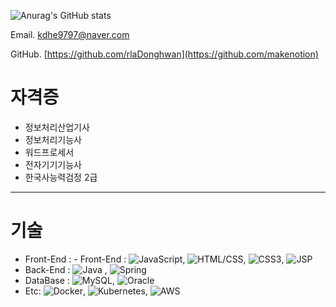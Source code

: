 


![Anurag's GitHub stats](https://github-readme-stats.vercel.app/api?username=rlaDonghwan&show_icons=true&theme=radical)

Email.  [kdhe9797@naver.com](mailto:adalovelace@mail.com)

GitHub. [https://github.com/rlaDonghwan](https://github.com/makenotion)

# 자격증

- 정보처리산업기사
- 정보처리기능사
- 워드프로세서
- 전자기기기능사
- 한국사능력검정 2급

---

# 기술

- Front-End : - Front-End : ![JavaScript](https://img.shields.io/badge/JavaScript-F7DF1E?style=flat&logo=javascript&logoColor=black), ![HTML/CSS](https://img.shields.io/badge/HTML5-E34F26?style=flat&logo=html5&logoColor=white), ![CSS3](https://img.shields.io/badge/CSS3-1572B6?style=flat&logo=css3&logoColor=white), ![JSP](https://img.shields.io/badge/JSP-007396?style=flat&logo=apache&logoColor=white)
- Back-End : ![Java](https://img.shields.io/badge/Java-blue) , ![Spring](https://img.shields.io/badge/Spring-green)
- DataBase : ![MySQL](https://img.shields.io/badge/MySQL-4479A1?style=flat&logo=mysql&logoColor=white), ![Oracle](https://img.shields.io/badge/Oracle-F80000?style=flat&logo=oracle&logoColor=white)
- Etc: ![Docker](https://img.shields.io/badge/Docker-2496ED?style=flat&logo=docker&logoColor=white), ![Kubernetes](https://img.shields.io/badge/Kubernetes-326CE5?style=flat&logo=kubernetes&logoColor=white), ![AWS](https://img.shields.io/badge/AWS-232F3E?style=flat&logo=amazonaws&logoColor=white)
